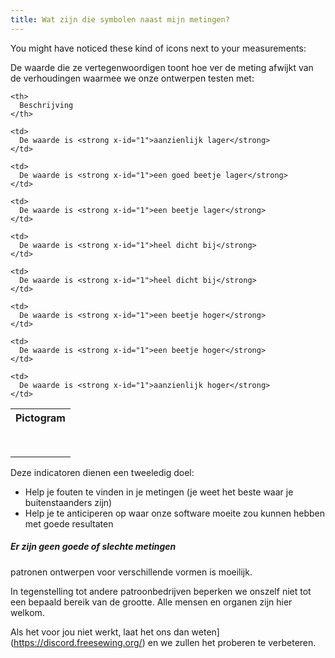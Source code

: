 ```yaml
---
title: Wat zijn die symbolen naast mijn metingen?
---
```


You might have noticed these kind of icons next to your measurements: <Gauge val={0} theme='light' />

De waarde die ze vertegenwoordigen toont hoe ver de meting afwijkt van de verhoudingen waarmee we onze ontwerpen testen met:

<table spaces-before="0">
  <tr>
    <th>
      Pictogram
    </th>

    <th>
      Beschrijving
    </th>

  </tr>

  <tr>
    <td>
      <Gauge val={-6} theme='light' />
    </td>

    <td>
      De waarde is <strong x-id="1">aanzienlijk lager</strong>
    </td>

  </tr>

  <tr>
    <td>
      <Gauge val={-4} theme='light' />
    </td>

    <td>
      De waarde is <strong x-id="1">een goed beetje lager</strong>
    </td>

  </tr>

  <tr>
    <td>
      <Gauge val={-2} theme='light' />
    </td>

    <td>
      De waarde is <strong x-id="1">een beetje lager</strong>
    </td>

  </tr>

  <tr>
    <td>
      <Gauge val={-1} theme='light' />
    </td>

    <td>
      De waarde is <strong x-id="1">heel dicht bij</strong>
    </td>

  </tr>

  <tr>
    <td>
      <Gauge val={1} theme='light' />
    </td>

    <td>
      De waarde is <strong x-id="1">heel dicht bij</strong>
    </td>

  </tr>

  <tr>
    <td>
      <Gauge val={2} theme='light' />
    </td>

    <td>
      De waarde is <strong x-id="1">een beetje hoger</strong>
    </td>

  </tr>

  <tr>
    <td>
      <Gauge val={4} theme='light' />
    </td>

    <td>
      De waarde is <strong x-id="1">een beetje hoger</strong>
    </td>

  </tr>

  <tr>
    <td>
      <Gauge val={6} theme='light' />
    </td>

    <td>
      De waarde is <strong x-id="1">aanzienlijk hoger</strong>
    </td>

  </tr>
</table>

Deze indicatoren dienen een tweeledig doel:

- Help je fouten te vinden in je metingen (je weet het beste waar je buitenstaanders zijn)
- Help je te anticiperen op waar onze software moeite zou kunnen hebben met goede resultaten

<Note>

##### Er zijn geen goede of slechte metingen

patronen ontwerpen voor verschillende vormen is moeilijk.

In tegenstelling tot andere patroonbedrijven beperken we onszelf niet tot een bepaald bereik van de grootte.
Alle mensen en organen zijn hier welkom.

Als het voor jou niet werkt, laat het ons dan weten]\(https://discord.freesewing.org/) en we zullen het proberen te verbeteren.

</Note>
